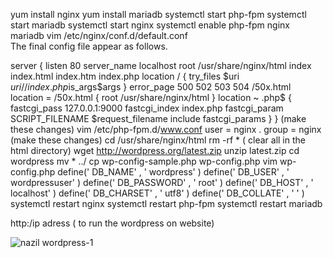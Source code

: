 yum install nginx
yum install mariadb
systemctl start php-fpm
systemctl start mariadb
systemctl start nginx
systemctl enable php-fpm nginx mariadb
vim /etc/nginx/conf.d/default.conf             
The final config file appear as follows.

server {
    listen       80 
    server_name  localhost 
        root   /usr/share/nginx/html 
        index  index.html index.htm index.php 
location / {
try_files $uri $uri/ /index.php$is_args$args 
}
    error_page   500 502 503 504  /50x.html 
    location = /50x.html {
        root   /usr/share/nginx/html 
    }
   location ~ .php$ {
        fastcgi_pass   127.0.0.1:9000 
        fastcgi_index  index.php 
        fastcgi_param  SCRIPT_FILENAME  $request_filename 
        include        fastcgi_params 
    }
}
(make these changes)
vim /etc/php-fpm.d/www.conf
user = nginx
.
group = nginx
(make these changes)
cd /usr/share/nginx/html
rm -rf * ( clear all in the html directory)
wget http://wordpress.org/latest.zip
unzip latest.zip
cd wordpress
mv * ../
cp wp-config-sample.php wp-config.php
vim wp-config.php
define(' DB_NAME' , ' wordpress' ) 
define(' DB_USER' , ' wordpressuser' ) 
define(' DB_PASSWORD' , ' root' ) 
define(' DB_HOST' , ' localhost' ) 
define(' DB_CHARSET' , ' utf8' ) 
define(' DB_COLLATE' , ' ' )
systemctl restart nginx
systemctl restart php-fpm
systemctl restart mariadb


 http:/ip adress ( to run the wordpress on website)

![nazil wordpress-1](https://github.com/Muhammednaziln/Muhammednaziln/assets/156998948/43bb3a09-ec0d-47a8-97b2-82e456dabe3a)




